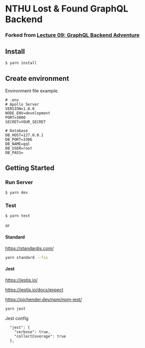 # NTHU Lost & Found GraphQL Backend
### Forked from [Lecture 09: GraphQL Backend Adventure](https://shwu10.cs.nthu.edu.tw/courses/software-studio/2022-spring/lab-apollo-server-graphql-database)

## Install
```bash
$ yarn install
```

## Create environment
Environment file example.
```
# .env
# Apollo Server
VERSION=1.0.0
NODE_ENV=development
PORT=3000
SECRET=YOUR_SECRET

# Database
DB_HOST=127.0.0.1
DB_PORT=3306
DB_NAME=gql
DB_USER=root
DB_PASS=
```
## Getting Started
### Run Server
```bash
$ yarn dev
```

### Test

```bash
$ yarn test
```
or
#### Standard
https://standardjs.com/
```bash
yarn standard --fix
```

#### Jest
https://jestjs.io/

https://jestjs.io/docs/expect

https://pjchender.dev/npm/npm-jest/
```bash
yarn jest
```

Jest config
```
  "jest": {
    "verbose": true,
    "collectCoverage": true
  },
```
